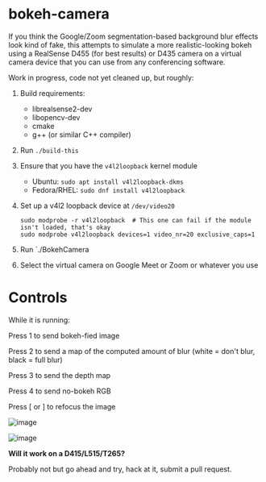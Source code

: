 # bokeh-camera

If you think the Google/Zoom segmentation-based background blur effects look kind of fake, this attempts to simulate a more realistic-looking bokeh using a RealSense D455 (for best results) or D435 camera on a virtual camera device that you can use from any conferencing software.

Work in progress, code not yet cleaned up, but roughly:

1. Build requirements:

   * librealsense2-dev
   * libopencv-dev
   * cmake
   * g++ (or similar C++ compiler)

1. Run `./build-this`

1. Ensure that you have the `v4l2loopback` kernel module

   * Ubuntu: `sudo apt install v4l2loopback-dkms`
   * Fedora/RHEL: `sudo dnf install v4l2loopback`

1. Set up a v4l2 loopback device at `/dev/video20`

   ```
   sudo modprobe -r v4l2loopback  # This one can fail if the module isn't loaded, that's okay
   sudo modprobe v4l2loopback devices=1 video_nr=20 exclusive_caps=1
   ```

1. Run `./BokehCamera

1. Select the virtual camera on Google Meet or Zoom or whatever you use

# Controls

While it is running:

Press 1 to send bokeh-fied image

Press 2 to send a map of the computed amount of blur (white = don't blur, black = full blur)

Press 3 to send the depth map

Press 4 to send no-bokeh RGB

Press \[ or \] to refocus the image

![image](/images/screenshot0.jpg "image")

![image](/images/screenshot1.jpg "image")

**Will it work on a D415/L515/T265?**

Probably not but go ahead and try, hack at it, submit a pull request.


